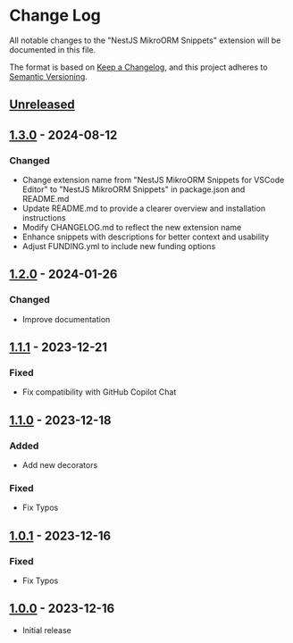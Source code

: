 # Change Log

All notable changes to the "NestJS MikroORM Snippets" extension will be documented in this file.

The format is based on [Keep a Changelog](https://keepachangelog.com/en/1.0.0/),
and this project adheres to [Semantic Versioning](https://semver.org/spec/v2.0.0.html).

## [Unreleased]

## [1.3.0] - 2024-08-12

### Changed

- Change extension name from "NestJS MikroORM Snippets for VSCode Editor" to "NestJS MikroORM Snippets" in package.json and README.md
- Update README.md to provide a clearer overview and installation instructions
- Modify CHANGELOG.md to reflect the new extension name
- Enhance snippets with descriptions for better context and usability
- Adjust FUNDING.yml to include new funding options

## [1.2.0] - 2024-01-26

### Changed

- Improve documentation

## [1.1.1] - 2023-12-21

### Fixed

- Fix compatibility with GitHub Copilot Chat

## [1.1.0] - 2023-12-18

### Added

- Add new decorators

### Fixed

- Fix Typos

## [1.0.1] - 2023-12-16

### Fixed

- Fix Typos

## [1.0.0] - 2023-12-16

- Initial release

[unreleased]: https://github.com/ManuelGil/vscode-nestjs-mikroorm-snippets/compare/v1.3.0...HEAD
[1.3.0]: https://github.com/ManuelGil/vscode-nestjs-mikroorm-snippets/compare/v1.2.0...v1.3.0
[1.2.0]: https://github.com/ManuelGil/vscode-nestjs-mikroorm-snippets/compare/v1.1.1...v1.2.0
[1.1.1]: https://github.com/ManuelGil/vscode-nestjs-mikroorm-snippets/compare/v1.1.0...v1.1.1
[1.1.0]: https://github.com/ManuelGil/vscode-nestjs-mikroorm-snippets/compare/v1.0.1...v1.1.0
[1.0.1]: https://github.com/ManuelGil/vscode-nestjs-mikroorm-snippets/compare/v1.0.0...v1.0.1
[1.0.0]: https://github.com/ManuelGil/vscode-nestjs-mikroorm-snippets/releases/tag/v1.0.0
